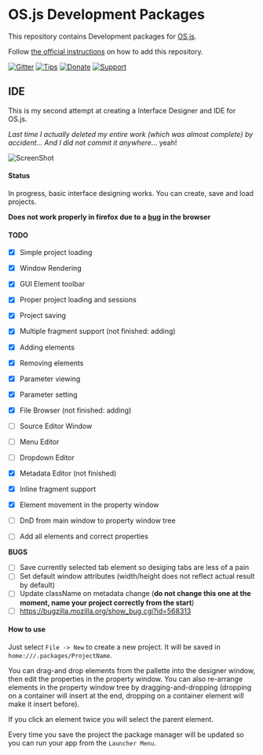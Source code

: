 # OS.js Development Packages

This repository contains Development packages for [OS.js](https://github.com/os-js/OS.js).

Follow [the official instructions](https://os.js.org/doc/manuals/man-package-manager.html) on how to add this repository.

[![Gitter](https://img.shields.io/gitter/room/nwjs/nw.js.svg)](https://gitter.im/os-js/OS.js?utm_source=badge&utm_medium=badge&utm_campaign=pr-badge)
[![Tips](https://img.shields.io/gratipay/os-js.svg)](https://gratipay.com/os-js/)
[![Donate](https://img.shields.io/badge/paypal-donate-yellow.svg)](https://www.paypal.com/cgi-bin/webscr?cmd=_donations&business=andersevenrud%40gmail%2ecom&lc=NO&currency_code=USD&bn=PP%2dDonationsBF%3abtn_donate_SM%2egif%3aNonHosted)
[![Support](https://img.shields.io/badge/patreon-support-orange.svg)](https://www.patreon.com/user?u=2978551&ty=h&u=2978551)

## IDE

This is my second attempt at creating a Interface Designer and IDE for OS.js.

*Last time I actually deleted my entire work (which was almost complete) by accident... And I did not commit it anywhere*... yeah!

![ScreenShot](https://raw.githubusercontent.com/os-js/OS.js-development/master/doc/ide.png)

#### Status

In progress, basic interface designing works. You can create, save and load projects.

**Does not work properly in firefox due to a [bug](https://bugzilla.mozilla.org/show_bug.cgi?id=568313) in the browser**

#### TODO

* [x] Simple project loading
* [x] Window Rendering
* [x] GUI Element toolbar
* [x] Proper project loading and sessions
* [x] Project saving
* [x] Multiple fragment support (not finished: adding)
* [x] Adding elements
* [x] Removing elements
* [x] Parameter viewing
* [x] Parameter setting
* [x] File Browser (not finished: adding)
* [ ] Source Editor Window
* [ ] Menu Editor
* [ ] Dropdown Editor
* [x] Metadata Editor (not finished)
* [x] Inline fragment support
* [x] Element movement in the property window
* [ ] DnD from main window to property window tree
* [ ] Add all elements and correct properties


**BUGS**

* [ ] Save currently selected tab element so desiging tabs are less of a pain
* [ ] Set default window attributes (width/height does not reflect actual result by default)
* [ ] Update className on metadata change (**do not change this one at the moment, name your project correctly from the start**)
* [ ] https://bugzilla.mozilla.org/show_bug.cgi?id=568313

#### How to use

Just select `File -> New` to create a new project. It will be saved in `home:///.packages/ProjectName`.

You can drag-and drop elements from the pallette into the designer window, then edit the properties in the property window. You can also re-arrange elements in the property window tree by dragging-and-dropping (dropping on a container will insert at the end, dropping on a container element will make it insert before).

If you click an element twice you will select the parent element.

Every time you save the project the package manager will be updated so you can run your app from the `Launcher Menu`.
